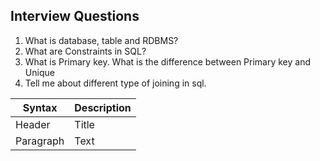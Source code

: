 ## Interview Questions

1. What is database, table and RDBMS?
2. What are Constraints in SQL?
3. What is Primary key. What is the difference between Primary key and Unique
4. Tell me about different type of joining in sql.


| Syntax      | Description |
| ----------- | ----------- |
| Header      | Title       |
| Paragraph   | Text        |
